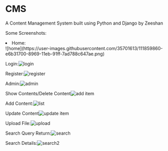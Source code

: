 # CMS
 A Content Management System built using Python and Django by Zeeshan
 
Some Screenshots:
 
<li>Home:</li>![home](https://user-images.githubusercontent.com/35701613/111859860-e6b31700-8969-11eb-91ff-7ad788c647ae.png)

Login:![login](https://user-images.githubusercontent.com/35701613/111859866-f6326000-8969-11eb-8d29-04c2632ba4d7.png)

Register:![register](https://user-images.githubusercontent.com/35701613/111859872-fd596e00-8969-11eb-9b6a-c0782e54dca9.png)

Admin:![admin](https://user-images.githubusercontent.com/35701613/111859877-0d714d80-896a-11eb-9624-59fb825bf13c.png)

Show Contents/Delete Content![add item](https://user-images.githubusercontent.com/35701613/111859899-27ab2b80-896a-11eb-8328-d2d5b7d65597.png)

Add Content:![list](https://user-images.githubusercontent.com/35701613/111859887-17934c00-896a-11eb-8988-196602a77dcb.png)

Update Content![update item](https://user-images.githubusercontent.com/35701613/111859905-342f8400-896a-11eb-8d61-2ccc629fcce8.png)

Upload File:![upload](https://user-images.githubusercontent.com/35701613/111859921-43aecd00-896a-11eb-8fc2-8af13f90db6f.png)

Search Query Return:![search](https://user-images.githubusercontent.com/35701613/111859940-5c1ee780-896a-11eb-9d5c-a9d2c3702664.png)

Search Details:![search2](https://user-images.githubusercontent.com/35701613/111859950-6c36c700-896a-11eb-9cff-46e98ccbcde3.png)


